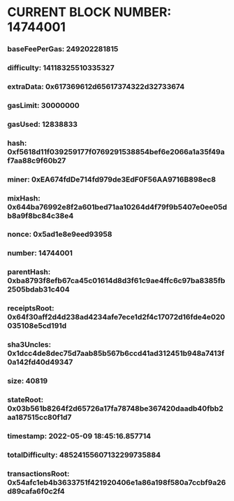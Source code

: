 # CURRENT BLOCK NUMBER: 14744001

### baseFeePerGas: 249202281815
### difficulty: 14118325510335327
### extraData: 0x617369612d65617374322d32733674
### gasLimit: 30000000
### gasUsed: 12838833
### hash: 0xf5618d11f039259177f0769291538854bef6e2066a1a35f49af7aa88c9f60b27
### miner: 0xEA674fdDe714fd979de3EdF0F56AA9716B898ec8
### mixHash: 0x644ba76992e8f2a601bed71aa10264d4f79f9b5407e0ee05db8a9f8bc84c38e4
### nonce: 0x5ad1e8e9eed93958
### number: 14744001
### parentHash: 0xba8793f8efb67ca45c01614d8d3f61c9ae4ffc6c97ba8385fb2505bdab31c404
### receiptsRoot: 0x64f30aff2d4d238ad4234afe7ece1d2f4c17072d16fde4e020035108e5cd191d
### sha3Uncles: 0x1dcc4de8dec75d7aab85b567b6ccd41ad312451b948a7413f0a142fd40d49347
### size: 40819
### stateRoot: 0x03b561b8264f2d65726a17fa78748be367420daadb40fbb2aa187515cc80f1d7
### timestamp: 2022-05-09 18:45:16.857714
### totalDifficulty: 48524155607132299735884
### transactionsRoot: 0x54afc1eb4b3633751f421920406e1a86a198f580a7ccbf9a26d89cafa6f0c2f4
